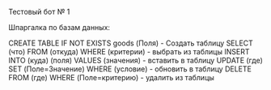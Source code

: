 Тестовый бот № 1

Шпаргалка по базам данных:

CREATE TABLE IF NOT EXISTS goods (Поля) - Создать таблицу
SELECT (что) FROM (откуда) WHERE (критерии) - выбрать из таблицы
INSERT INTO (куда) (поля) VALUES (значения) - вставить в таблицу
UPDATE (где) SET (Поле=Значение) WHERE (условие) - обновить в таблицу
DELETE FROM (где) WHERE (Поле=критерию) - удалить из таблицы